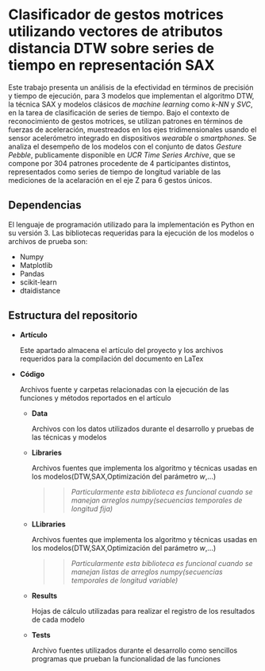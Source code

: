 # Clasificador de gestos motrices utilizando vectores de atributos distancia DTW sobre series de tiempo en representación SAX

Este trabajo presenta un análisis de la efectividad en términos de precisión y tiempo de ejecución, para 3 modelos que implementan el algoritmo DTW, la técnica SAX y modelos clásicos de *machine learning* como *k-NN* y *SVC*, en la tarea de clasificación de series de tiempo. Bajo el contexto de reconocimiento de gestos motrices, se utilizan patrones en términos de fuerzas de aceleración, muestreados en los ejes tridimensionales usando el sensor acelerómetro integrado en dispositivos *wearable* o *smartphones*. Se analiza el desempeño de los modelos con el conjunto de datos *Gesture Pebble*, publicamente disponible en *UCR Time Series Archive*, que se compone por 304 patrones procedente de 4 participantes distintos, representados como series de tiempo de longitud variable de las mediciones de la acelaración en el eje Z para 6 gestos únicos.

## Dependencias
El lenguaje de programación utilizado para la implementación es Python en su versión 3.
Las bibliotecas requeridas para la ejecución de los modelos o archivos de prueba son:
* Numpy
* Matplotlib
* Pandas
* scikit-learn
* dtaidistance

## Estructura del repositorio
- **Artículo**
  
  Este apartado almacena el artículo del proyecto y los archivos requeridos para la compilación del documento en LaTex
  
- **Código**
  
  Archivos fuente y carpetas relacionadas con la ejecución de las funciones y métodos reportados en el artículo
  
  - **Data**
    
    Archivos con los datos utilizados durante el desarrollo y pruebas de las técnicas y modelos
    
  - **Libraries**
    
    Archivos fuentes que implementa los algoritmo y técnicas usadas en los modelos(DTW,SAX,Optimización del parámetro *w*,...)
    > > *Particularmente esta biblioteca es funcional cuando se manejan arreglos numpy(secuencias temporales de longitud fija)*
    
  - **LLibraries**
    
    Archivos fuentes que implementa los algoritmo y técnicas usadas en los modelos(DTW,SAX,Optimización del parámetro *w*,...)
    > > *Particularmente esta biblioteca es funcional cuando se manejan listas de arreglos numpy(secuencias temporales de longitud variable)*
    
  - **Results**
    
    Hojas de cálculo utilizadas para realizar el registro de los resultados de cada modelo
    
  - **Tests**
    
    Archivo fuentes utilizados durante el desarrollo como sencillos programas que prueban la funcionalidad de las funciones
